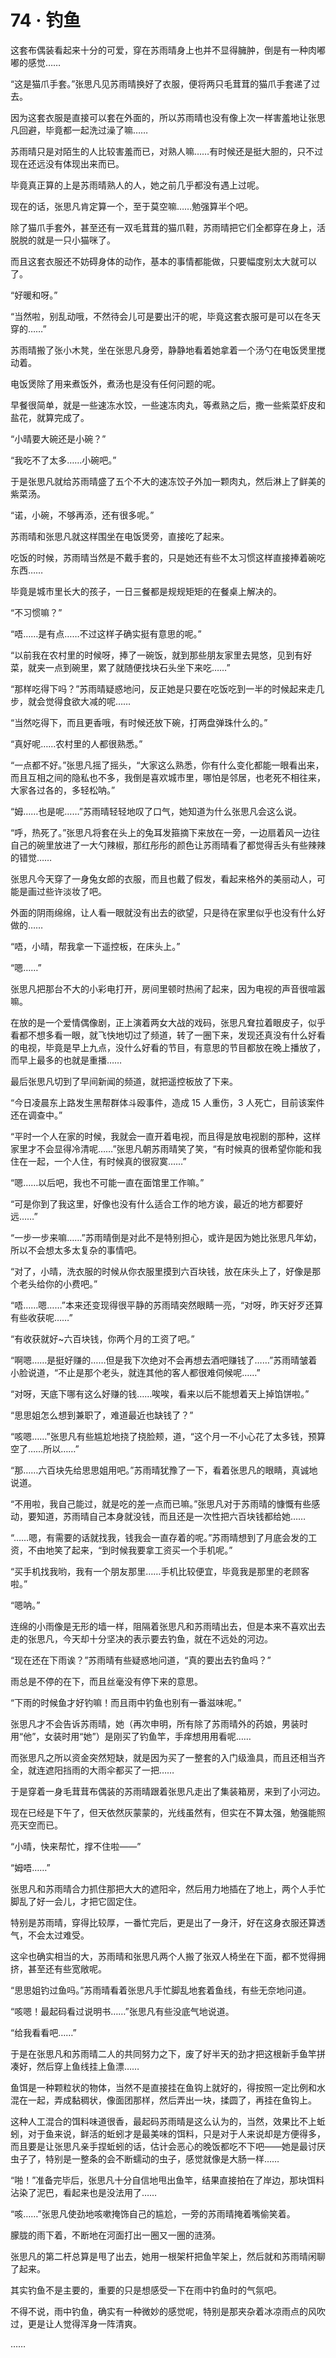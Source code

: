 <link rel="stylesheet" href="../styles/text.css"/>
<h1>74 · 钓鱼</h1>

这套布偶装看起来十分的可爱，穿在苏雨晴身上也并不显得臃肿，倒是有一种肉嘟嘟的感觉……

“这是猫爪手套。”张思凡见苏雨晴换好了衣服，便将两只毛茸茸的猫爪手套递了过去。

因为这套衣服是直接可以套在外面的，所以苏雨晴也没有像上次一样害羞地让张思凡回避，毕竟都一起洗过澡了嘛……

苏雨晴只是对陌生的人比较害羞而已，对熟人嘛……有时候还是挺大胆的，只不过现在还远没有体现出来而已。

毕竟真正算的上是苏雨晴熟人的人，她之前几乎都没有遇上过呢。

现在的话，张思凡肯定算一个，至于莫空嘛……勉强算半个吧。

除了猫爪手套外，甚至还有一双毛茸茸的猫爪鞋，苏雨晴把它们全都穿在身上，活脱脱的就是一只小猫咪了。

而且这套衣服还不妨碍身体的动作，基本的事情都能做，只要幅度别太大就可以了。

“好暖和呀。”

“当然啦，别乱动哦，不然待会儿可是要出汗的呢，毕竟这套衣服可是可以在冬天穿的……”

苏雨晴搬了张小木凳，坐在张思凡身旁，静静地看着她拿着一个汤勺在电饭煲里搅动着。

电饭煲除了用来煮饭外，煮汤也是没有任何问题的呢。

早餐很简单，就是一些速冻水饺，一些速冻肉丸，等煮熟之后，撒一些紫菜虾皮和盐花，就算完成了。

“小晴要大碗还是小碗？”

“我吃不了太多……小碗吧。”

于是张思凡就给苏雨晴盛了五个不大的速冻饺子外加一颗肉丸，然后淋上了鲜美的紫菜汤。

“诺，小碗，不够再添，还有很多呢。”

苏雨晴和张思凡就这样围坐在电饭煲旁，直接吃了起来。

吃饭的时候，苏雨晴当然是不戴手套的，只是她还有些不太习惯这样直接捧着碗吃东西……

毕竟是城市里长大的孩子，一日三餐都是规规矩矩的在餐桌上解决的。

“不习惯嘛？”

“唔……是有点……不过这样子确实挺有意思的呢。”

“以前我在农村里的时候呀，捧了一碗饭，就到那些朋友家里去晃悠，见到有好菜，就夹一点到碗里，累了就随便找块石头坐下来吃……”

“那样吃得下吗？”苏雨晴疑惑地问，反正她是只要在吃饭吃到一半的时候起来走几步，就会觉得食欲大减的呢……

“当然吃得下，而且更香哦，有时候还放下碗，打两盘弹珠什么的。”

“真好呢……农村里的人都很熟悉。”

“一点都不好。”张思凡摇了摇头，“大家这么熟悉，你有什么变化都能一眼看出来，而且互相之间的隐私也不多，我倒是喜欢城市里，哪怕是邻居，也老死不相往来，大家各过各的，多轻松呐。”

“姆……也是呢……”苏雨晴轻轻地叹了口气，她知道为什么张思凡会这么说。

“呼，热死了。”张思凡将套在头上的兔耳发箍摘下来放在一旁，一边扇着风一边往自己的碗里放进了一大勺辣椒，那红彤彤的颜色让苏雨晴看了都觉得舌头有些辣辣的错觉……

张思凡今天穿了一身兔女郎的衣服，而且也戴了假发，看起来格外的美丽动人，可能是画过些许淡妆了吧。

外面的阴雨绵绵，让人看一眼就没有出去的欲望，只是待在家里似乎也没有什么好做的……

“唔，小晴，帮我拿一下遥控板，在床头上。”

“嗯……”

张思凡把那台不大的小彩电打开，房间里顿时热闹了起来，因为电视的声音很喧嚣嘛。

在放的是一个爱情偶像剧，正上演着两女大战的戏码，张思凡耷拉着眼皮子，似乎看都不想多看一眼，就飞快地切过了频道，转了一圈下来，发现还真没有什么好看的电视，毕竟是早上九点，没什么好看的节目，有意思的节目都放在晚上播放了，而早上最多的也就是重播……

最后张思凡切到了早间新闻的频道，就把遥控板放了下来。

“今日凌晨东上路发生黑帮群体斗殴事件，造成 15 人重伤，3 人死亡，目前该案件还在调查中。”

“平时一个人在家的时候，我就会一直开着电视，而且得是放电视剧的那种，这样家里才不会显得冷清呢……”张思凡朝苏雨晴笑了笑，“有时候真的很希望你能和我住在一起，一个人住，有时候真的很寂寞……”

“嗯……以后吧，我也不可能一直在面馆里工作嘛。”

“可是你到了我这里，好像也没有什么适合工作的地方诶，最近的地方都要好远……”

“一步一步来嘛……”苏雨晴倒是对此不是特别担心，或许是因为她比张思凡年幼，所以不会想太多太复杂的事情吧。

“对了，小晴，洗衣服的时候从你衣服里摸到六百块钱，放在床头上了，好像是那个老头给你的小费吧。”

“唔……嗯……”本来还变现得很平静的苏雨晴突然眼睛一亮，“对呀，昨天好歹还算有些收获呢……”

“有收获就好\~六百块钱，你两个月的工资了吧。”

“啊嗯……是挺好赚的……但是我下次绝对不会再想去酒吧赚钱了……”苏雨晴皱着小脸说道，“不止是那个老头，就连其他的客人都很难伺候呢……”

“对呀，天底下哪有这么好赚的钱……唉唉，看来以后不能想着天上掉馅饼啦。”

“思思姐怎么想到兼职了，难道最近也缺钱了？”

“咳嗯……”张思凡有些尴尬地挠了挠脸颊，道，“这个月一不小心花了太多钱，预算空了……所以……”

“那……六百块先给思思姐用吧。”苏雨晴犹豫了一下，看着张思凡的眼睛，真诚地说道。

“不用啦，我自己能过，就是吃的差一点而已嘛。”张思凡对于苏雨晴的慷慨有些感动，要知道，苏雨晴自己本身就没钱，而且还是一次性把六百块钱都给她……

“……嗯，有需要的话就找我，钱我会一直存着的呢。”苏雨晴想到了月底会发的工资，不由地笑了起来，“到时候我要拿工资买一个手机呢。”

“买手机找我哟，我有一个朋友那里……手机比较便宜，毕竟我是那里的老顾客啦。”

“嗯呐。”

连绵的小雨像是无形的墙一样，阻隔着张思凡和苏雨晴出去，但是本来不喜欢出去走的张思凡，今天却十分坚决的表示要去钓鱼，就在不远处的河边。

“现在还在下雨诶？”苏雨晴有些疑惑地问道，“真的要出去钓鱼吗？”

雨总是不停的在下，而且丝毫没有停下来的意思。

“下雨的时候鱼才好钓嘛！而且雨中钓鱼也别有一番滋味呢。”

张思凡才不会告诉苏雨晴，她（再次申明，所有除了苏雨晴外的药娘，男装时用“他”，女装时用“她”）是刚买了钓鱼竿，手痒想用用看呢……

而张思凡之所以资金突然短缺，就是因为买了一整套的入门级渔具，而且还相当齐全，就连遮阳挡雨的大雨伞都买了一把……

于是穿着一身毛茸茸布偶装的苏雨晴跟着张思凡走出了集装箱房，来到了小河边。

现在已经是下午了，但天依然灰蒙蒙的，光线虽然有，但实在不算太强，勉强能照亮天空而已。

“小晴，快来帮忙，撑不住啦——”

“姆唔……”

张思凡和苏雨晴合力抓住那把大大的遮阳伞，然后用力地插在了地上，两个人手忙脚乱了好一会儿，才把它固定住。

特别是苏雨晴，穿得比较厚，一番忙完后，更是出了一身汗，好在这身衣服还算透气，不会太过难受。

这伞也确实相当的大，苏雨晴和张思凡两个人搬了张双人椅坐在下面，都不觉得拥挤，甚至还有些宽敞呢。

“思思姐钓过鱼吗。”苏雨晴看着张思凡手忙脚乱地套着鱼线，有些无奈地问道。

“咳嗯！最起码看过说明书……”张思凡有些没底气地说道。

“给我看看吧……”

于是在张思凡和苏雨晴二人的共同努力之下，废了好半天的劲才把这根新手鱼竿拼凑好，然后穿上鱼线挂上鱼漂……

鱼饵是一种颗粒状的物体，当然不是直接挂在鱼钩上就好的，得按照一定比例和水混在一起，弄成黏稠状，像面团那样，然后弄出一块，揉圆了，再挂在鱼钩上。

这种人工混合的饵料味道很香，最起码苏雨晴是这么认为的，当然，效果比不上蚯蚓，对于鱼来说，鲜活的蚯蚓才是最美味的饵料，只是对于人来说却是方便得多，而且要是让张思凡亲手捏蚯蚓的话，估计会恶心的晚饭都吃不下吧——她是最讨厌虫子了，特别是一整条的会不断蠕动的虫子，感觉就像是大肠一样……

“啪！”准备完毕后，张思凡十分自信地甩出鱼竿，结果直接拍在了岸边，那块饵料沾染了泥巴，看起来也是没法用了……

“咳……”张思凡使劲地咳嗽掩饰自己的尴尬，一旁的苏雨晴掩着嘴偷笑着。

朦胧的雨下着，不断地在河面打出一圈又一圈的涟漪。

张思凡的第二杆总算是甩了出去，她用一根架杆把鱼竿架上，然后就和苏雨晴闲聊了起来。

其实钓鱼不是主要的，重要的只是想感受一下在雨中钓鱼时的气氛吧。

不得不说，雨中钓鱼，确实有一种微妙的感觉呢，特别是那夹杂着冰凉雨点的风吹过，更是让人觉得浑身一阵清爽。

……
